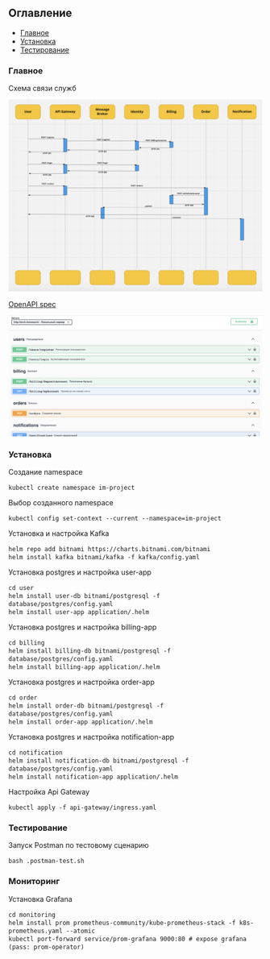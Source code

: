 ## Оглавление
- [Главное](#general)
- [Установка](#installation)
- [Тестирование](#testing)

### Главное

Схема связи служб

![](structure.png)

[OpenAPI spec](./api-spec/static/open-api.yaml)

![](swagger.png)

### Установка

Создание namespace

```shell
kubectl create namespace im-project
```

Выбор созданного namespace

```shell
kubectl config set-context --current --namespace=im-project
```

Установка и настройка Kafka
```shell
helm repo add bitnami https://charts.bitnami.com/bitnami
helm install kafka bitnami/kafka -f kafka/config.yaml
```

Установка postgres и настройка user-app

```shell
cd user
helm install user-db bitnami/postgresql -f database/postgres/config.yaml
helm install user-app application/.helm
```

Установка postgres и настройка billing-app
```shell
cd billing
helm install billing-db bitnami/postgresql -f database/postgres/config.yaml
helm install billing-app application/.helm
```

Установка postgres и настройка order-app
```shell
cd order
helm install order-db bitnami/postgresql -f database/postgres/config.yaml
helm install order-app application/.helm
```

Установка postgres и настройка notification-app
```shell
cd notification
helm install notification-db bitnami/postgresql -f database/postgres/config.yaml
helm install notification-app application/.helm
```

Настройка Api Gateway
```shell
kubectl apply -f api-gateway/ingress.yaml
```

### Тестирование

Запуск Postman по тестовому сценарию

```shell
bash .postman-test.sh
```


### Мониторинг

Установка Grafana
```shell
cd monitoring
helm install prom prometheus-community/kube-prometheus-stack -f k8s-prometheus.yaml --atomic
kubectl port-forward service/prom-grafana 9000:80 # expose grafana (pass: prom-operator)
```